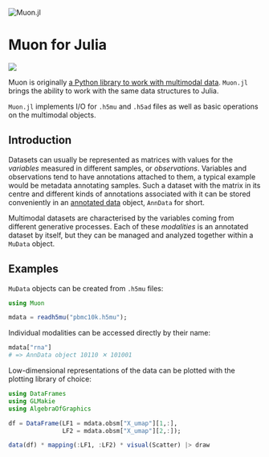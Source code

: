 ![Muon.jl](https://user-images.githubusercontent.com/32863903/112323914-864a0f80-8cb2-11eb-91ae-375cdb61cd1b.png)

# Muon for Julia

[![](https://img.shields.io/badge/docs-dev-blue.svg)](https://gtca.github.io/Muon.jl/dev)

Muon is originally [a Python library to work with multimodal data](https://github.com/gtca/muon). `Muon.jl` brings the ability to work with the same data structures to Julia.

`Muon.jl` implements I/O for `.h5mu` and `.h5ad` files as well as basic operations on the multimodal objects.

## Introduction

Datasets can usually be represented as matrices with values for the _variables_ measured in different samples, or _observations_. Variables and observations tend to have annotations attached to them, a typical example would be metadata annotating samples. Such a dataset with the matrix in its centre and different kinds of annotations associated with it can be stored conveniently in an [annotated data](https://anndata.readthedocs.io/en/latest/) object, `AnnData` for short.

Multimodal datasets are characterised by the variables coming from different generative processes. Each of these _modalities_ is an annotated dataset by itself, but they can be managed and analyzed together within a `MuData` object.

## Examples

`MuData` objects can be created from `.h5mu` files:

```julia
using Muon

mdata = readh5mu("pbmc10k.h5mu");
```

Individual modalities can be accessed directly by their name:

```julia
mdata["rna"]
# => AnnData object 10110 ✕ 101001
```

Low-dimensional representations of the data can be plotted with the plotting library of choice:

```julia
using DataFrames
using GLMakie
using AlgebraOfGraphics

df = DataFrame(LF1 = mdata.obsm["X_umap"][1,:],
               LF2 = mdata.obsm["X_umap"][2,:]);

data(df) * mapping(:LF1, :LF2) * visual(Scatter) |> draw
```

